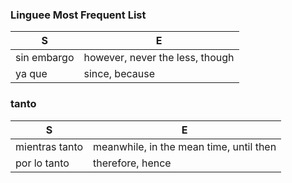 
### Linguee Most Frequent List

| S | E |
| - | - |
| sin embargo | however, never the less, though |
| ya que  | since, because |

### tanto

| S | E |
| - | - |
| mientras tanto | meanwhile, in the mean time, until then |
| por lo tanto | therefore, hence |
